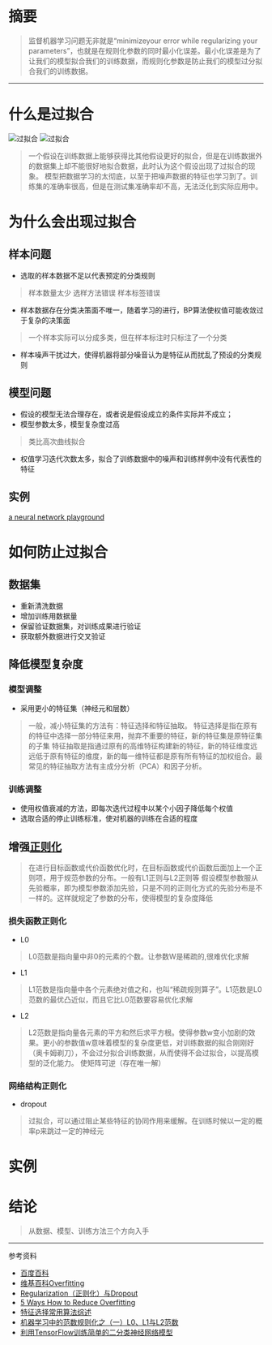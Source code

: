 # 摘要
> 监督机器学习问题无非就是“minimizeyour error while regularizing your parameters”，也就是在规则化参数的同时最小化误差。最小化误差是为了让我们的模型拟合我们的训练数据，而规则化参数是防止我们的模型过分拟合我们的训练数据。

---
# 什么是过拟合
![过拟合](https://github.com/gdyshi/overfitting/blob/master/md_pic/480px-Overfitting.svg.png)
![过拟合](https://github.com/gdyshi/overfitting/blob/master/md_pic/OhX9eFQ.jpg)
>一个假设在训练数据上能够获得比其他假设更好的拟合，但是在训练数据外的数据集上却不能很好地拟合数据，此时认为这个假设出现了过拟合的现象。
>模型把数据学习的太彻底，以至于把噪声数据的特征也学习到了。训练集的准确率很高，但是在测试集准确率却不高，无法泛化到实际应用中。

# 为什么会出现过拟合
## 样本问题
- 选取的样本数据不足以代表预定的分类规则
>样本数量太少
>选样方法错误
>样本标签错误

- 样本数据存在分类决策面不唯一，随着学习的进行，BP算法使权值可能收敛过于复杂的决策面
>一个样本实际可以分成多类，但在样本标注时只标注了一个分类

- 样本噪声干扰过大，使得机器将部分噪音认为是特征从而扰乱了预设的分类规则
## 模型问题
- 假设的模型无法合理存在，或者说是假设成立的条件实际并不成立；
- 模型参数太多，模型复杂度过高
>类比高次曲线拟合

- 权值学习迭代次数太多，拟合了训练数据中的噪声和训练样例中没有代表性的特征
## 实例
[a neural network playground](http://playground.tensorflow.org/#activation=tanh&batchSize=10&dataset=xor&regDataset=reg-plane&learningRate=0.01&regularizationRate=0&noise=20&networkShape=8,5,4,2&seed=0.55923&showTestData=false&discretize=false&percTrainData=50&x=true&y=true&xTimesY=false&xSquared=false&ySquared=false&cosX=false&sinX=false&cosY=false&sinY=false&collectStats=false&problem=classification&initZero=false&hideText=false)

# 如何防止过拟合
## 数据集
- 重新清洗数据
- 增加训练用数据量
- 保留验证数据集，对训练成果进行验证
- 获取额外数据进行交叉验证

## 降低模型复杂度
### 模型调整
- 采用更小的特征集（神经元和层数）
> 一般，减小特征集的方法有：特征选择和特征抽取。
> 特征选择是指在原有的特征中选择一部分特征来用，抛弃不重要的特征，新的特征集是原特征集的子集
> 特征抽取是指通过原有的高维特征构建新的特征，新的特征维度远远低于原有特征的维度，新的每一维特征都是原有所有特征的加权组合。最常见的特征抽取方法有主成分分析（PCA）和因子分析。

### 训练调整
- 使用权值衰减的方法，即每次迭代过程中以某个小因子降低每个权值
- 选取合适的停止训练标准，使对机器的训练在合适的程度

## 增强[正则化](http://blog.csdn.net/zouxy09/article/details/24971995)
>在进行目标函数或代价函数优化时，在目标函数或代价函数后面加上一个正则项，用于规范参数的分布。一般有L1正则与L2正则等
假设模型参数服从先验概率，即为模型参数添加先验，只是不同的正则化方式的先验分布是不一样的。这样就规定了参数的分布，使得模型的复杂度降低
### 损失函数正则化
- L0
> L0范数是指向量中非0的元素的个数。让参数W是稀疏的,很难优化求解

- L1
> L1范数是指向量中各个元素绝对值之和，也叫“稀疏规则算子”。L1范数是L0范数的最优凸近似，而且它比L0范数要容易优化求解

- L2
> L2范数是指向量各元素的平方和然后求平方根。使得参数w变小加剧的效果。更小的参数值w意味着模型的复杂度更低，对训练数据的拟合刚刚好（奥卡姆剃刀），不会过分拟合训练数据，从而使得不会过拟合，以提高模型的泛化能力。
> 使矩阵可逆（存在唯一解）

### 网络结构正则化
- dropout
> 过拟合，可以通过阻止某些特征的协同作用来缓解。在训练时候以一定的概率p来跳过一定的神经元

# 实例
[](http://playground.tensorflow.org/#activation=tanh&regularization=L2&batchSize=10&dataset=xor&regDataset=reg-plane&learningRate=0.01&regularizationRate=0.01&noise=20&networkShape=8,5,4,2&seed=0.55923&showTestData=false&discretize=false&percTrainData=50&x=true&y=true&xTimesY=false&xSquared=false&ySquared=false&cosX=false&sinX=false&cosY=false&sinY=false&collectStats=false&problem=classification&initZero=false&hideText=false)
# 结论
> 从数据、模型、训练方法三个方向入手

---
参考资料
- [百度百科](https://baike.baidu.com/item/%E8%BF%87%E6%8B%9F%E5%90%88/3359778?fr=aladdin)
- [维基百科Overfitting](https://en.wikipedia.org/wiki/Overfitting)
- [Regularization（正则化）与Dropout](http://blog.csdn.net/u014696921/article/details/54410166)
- [5 Ways How to Reduce Overfitting](https://www.linkedin.com/pulse/5-ways-how-reduce-overfitting-tomas-nesnidal)
- [特征选择常用算法综述](http://www.cnblogs.com/heaad/archive/2011/01/02/1924088.html)
- [机器学习中的范数规则化之（一）L0、L1与L2范数](http://blog.csdn.net/zouxy09/article/details/24971995)
- [利用TensorFlow训练简单的二分类神经网络模型](http://blog.csdn.net/Peakulorain/article/details/76944598)